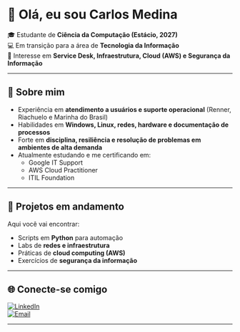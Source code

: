 # 👋 Olá, eu sou Carlos Medina  

🎓 Estudante de **Ciência da Computação (Estácio, 2027)**  
💻 Em transição para a área de **Tecnologia da Informação**  
🚀 Interesse em **Service Desk, Infraestrutura, Cloud (AWS) e Segurança da Informação**  

---

## 🔑 Sobre mim  
- Experiência em **atendimento a usuários e suporte operacional** (Renner, Riachuelo e Marinha do Brasil)  
- Habilidades em **Windows, Linux, redes, hardware e documentação de processos**  
- Forte em **disciplina, resiliência e resolução de problemas em ambientes de alta demanda**  
- Atualmente estudando e me certificando em:  
  - Google IT Support  
  - AWS Cloud Practitioner  
  - ITIL Foundation  

---

## 📂 Projetos em andamento  
Aqui você vai encontrar:  
- Scripts em **Python** para automação  
- Labs de **redes e infraestrutura**  
- Práticas de **cloud computing (AWS)**  
- Exercícios de **segurança da informação**  

---

## 🌐 Conecte-se comigo  
[![LinkedIn](https://img.shields.io/badge/LinkedIn-000?style=for-the-badge&logo=linkedin&logoColor=0E76A8)](https://www.linkedin.com/in/carlos-medina301098)  
[![Email](https://img.shields.io/badge/Email-000?style=for-the-badge&logo=gmail&logoColor=EA4335)](mailto:carlosguilhermegabilan@gmail.com)  

---
